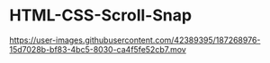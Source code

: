 # HTML-CSS-Scroll-Snap


https://user-images.githubusercontent.com/42389395/187268976-15d7028b-bf83-4bc5-8030-ca4f5fe52cb7.mov

